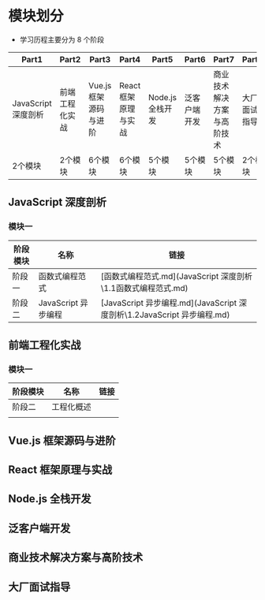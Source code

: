 # 模块划分

- 学习历程主要分为 8 个阶段

| Part1               | Part2          | Part3                 | Part4                | Part5            | Part6        | Part7                      | Part8        |
| ------------------- | -------------- | --------------------- | -------------------- | ---------------- | ------------ | -------------------------- | ------------ |
| JavaScript 深度剖析 | 前端工程化实战 | Vue.js 框架源码与进阶 | React 框架原理与实战 | Node.js 全栈开发 | 泛客户端开发 | 商业技术解决方案与高阶技术 | 大厂面试指导 |
| 2个模块             | 2个模块        | 6个模块               | 6个模块              | 5个模块          | 5个模块      | 5个模块                    | 2个模块      |

## JavaScript 深度剖析

### 模块一

| 阶段模块 | 名称                | 链接                                                         |
| -------- | ------------------- | ------------------------------------------------------------ |
| 阶段一   | 函数式编程范式      | [函数式编程范式.md](JavaScript 深度剖析\1.1函数式编程范式.md) |
| 阶段二   | JavaScript 异步编程 | [JavaScript 异步编程.md](JavaScript 深度剖析\1.2JavaScript 异步编程.md) |

## 前端工程化实战

### 模块一

| 阶段模块 | 名称       | 链接 |
| -------- | ---------- | ---- |
| 阶段二   | 工程化概述 |      |
|          |            |      |

## Vue.js 框架源码与进阶

## React 框架原理与实战

## Node.js 全栈开发

## 泛客户端开发

## 商业技术解决方案与高阶技术

## 大厂面试指导